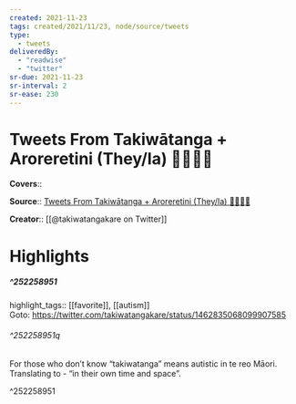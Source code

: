 ```yaml
---
created: 2021-11-23
tags: created/2021/11/23, node/source/tweets
type: 
  - tweets
deliveredBy: 
  - "readwise"
  - "twitter"
sr-due: 2021-11-23
sr-interval: 2
sr-ease: 230
---
```

# Tweets From Takiwātanga + Aroreretini (They/Ia) 🏳️‍🌈🏳️‍⚧️

**Covers**:: 

**Source**:: [Tweets From Takiwātanga + Aroreretini (They/Ia) 🏳️‍🌈🏳️‍⚧️](https://twitter.com/takiwatangakare)

**Creator**:: [[@takiwatangakare on Twitter]]

# Highlights
##### ^252258951

highlight_tags:: [[favorite]], [[autism]]   
Goto: https://twitter.com/takiwatangakare/status/1462835068099907585  

###### ^252258951q

For those who don’t know “takiwatanga” means autistic in te reo Māori. Translating to - “in their own time and space”. 

^252258951


